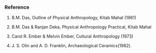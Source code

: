 ### Reference
1. B.M. Das, Outline of Physical Anthropology, Kitab Mahal (1961)

2. B.M. Das & Ranjan Deka, Physical Anthropology Practical, Kitab Mahal

3. Carol R. Ember & Melvin Ember, Cultural Anthropology (1973)

4. J. S. Olin and A. D. Franklin, Archaeological Ceramics(1982).
